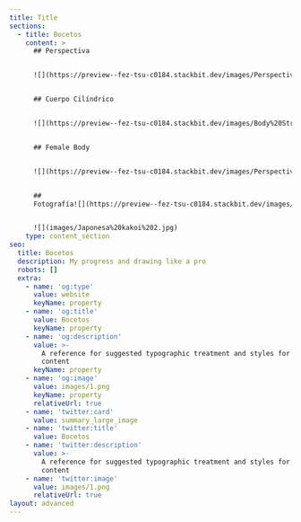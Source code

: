 ```yaml
---
title: Title
sections:
  - title: Bocetos
    content: >
      ## Perspectiva


      ![](https://preview--fez-tsu-c0184.stackbit.dev/images/Perspectives.jpg)


      ## Cuerpo Cilíndrico


      ![](https://preview--fez-tsu-c0184.stackbit.dev/images/Body%20Structure%20in%20Cilindros.jpg)


      ## Female Body


      ![](https://preview--fez-tsu-c0184.stackbit.dev/images/Perspectives%20and%20Female%20Body.jpg)


      ##
      Fotografía![](https://preview--fez-tsu-c0184.stackbit.dev/images/Japonesa%20kakoi%202.jpg)


      ![](images/Japonesa%20kakoi%202.jpg)
    type: content_section
seo:
  title: Bocetos
  description: My progress and drawing like a pro
  robots: []
  extra:
    - name: 'og:type'
      value: website
      keyName: property
    - name: 'og:title'
      value: Bocetos
      keyName: property
    - name: 'og:description'
      value: >-
        A reference for suggested typographic treatment and styles for your
        content
      keyName: property
    - name: 'og:image'
      value: images/1.png
      keyName: property
      relativeUrl: true
    - name: 'twitter:card'
      value: summary_large_image
    - name: 'twitter:title'
      value: Bocetos
    - name: 'twitter:description'
      value: >-
        A reference for suggested typographic treatment and styles for your
        content
    - name: 'twitter:image'
      value: images/1.png
      relativeUrl: true
layout: advanced
---
```

